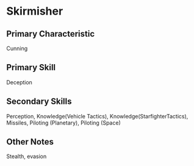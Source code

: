# Skirmisher

## Primary​ ​Characteristic
Cunning

## Primary​ ​Skill 
Deception

## Secondary​ ​Skills 
Perception,​ ​Knowledge(Vehicle​ ​Tactics),​ ​Knowledge(Starfighter​ ​Tactics),​ ​Missiles,​ ​Piloting 
(Planetary),​ ​Piloting​ ​(Space) 

## Other​ ​Notes 
Stealth,​ ​evasion
